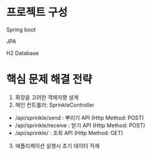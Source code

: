 # 프로젝트 구성
Spring boot

JPA

H2 Database


# 핵심 문제 해결 전략
1. 확장을 고려한 객체지향 설계
2. 메인 컨트롤러: SprinkleController
 - /api/sprinkle/send : 뿌리기 API (Http Method: POST)
 - /api/sprinkle/receive : 받기 API (Http Method: POST)
 - /api/sprinkle/ : 조회 API (Http Method: GET)
3. 애플리케이션 실행시 초기 데이터 적재

 
 
